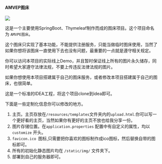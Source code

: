 #### AMVEP图床

![](https://img.shields.io/badge/License-Apache2.0-yellow)

这是一个主要使用SpringBoot、Thymeleaf制作而成的图床项目。这个项目命名为 `AMVPE图床`。

这个图床只实现了基本功能，不能提供注册服务，只能当做临时图床使用，当然了如果你想将该图床一直使用下去也没有问题，最重要的一点就是遵守相关规定。

你可以访问本项目的实际线上Demo，并且暂时保证线上所有的图片永久储存，同时希望大家遵守法律法规，不要上传违反法律法规的图片。

如果你想使用本项目搭建属于自己的图床服务，或者修改本项目搭建属于自己的图床，也很简单。

这是一个标准的IDEA工程，将这个项目clone到idea即可。

下面是一些定制化信息你可以修改的地方。

1. 主页。主页存放在`/resources/templates`文件夹内的`upload.html`.你可以写一个更好看的主页，当然如果你有更好的主页不放也给我分享一份。
2. 图片存储位置。在`application.properties` 配置中有自定义的属性，均以`customize` 开头。
3. `favicon.ico `图标,只需要把你喜欢的图标制作成ico图标，然后替换自带的图标即可。
4. 所有的初始化静态图片均在 `/static/img/` 文件夹下。
5. 部署到自己的服务器即可。